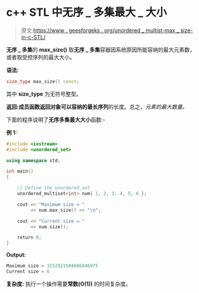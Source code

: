 # c++ STL 中无序 _ 多集最大 _ 大小

> 原文:[https://www . geesforgeks . org/unordered _ multist-max _ size-in-c-STL/](https://www.geeksforgeeks.org/unordered_multiset-max_size-in-c-stl/)

**无序 _ 多集**的 **max_size()** 取**无序 _ 多集**容器因系统原因所能容纳的最大元素数，或者取受控序列的最大大小。

**语法:**

```cpp
size_type max_size() const;
```

其中 **size_type** 为无符号整型。

**返回:**成员函数返回对象可以容纳的**最长序列**的长度。总之，*元素的最大数量。*

下面的程序说明了**无序多集最大大小**函数:-

**例 1:**

```cpp
#include <iostream>
#include <unordered_set>

using namespace std;

int main()
{

    // Define the unordered_set
    unordered_multiset<int> num{ 1, 2, 3, 4, 5, 6 };

    cout << "Maximum size = "
         << num.max_size() << "\n";

    cout << "Current size = "
         << num.size();

    return 0;
}
```

**Output:**

```cpp
Maximum size = 1152921504606846975
Current size = 6

```

**复杂度:**
执行一个操作需要**常数(O(1))** 的时间复杂度。
